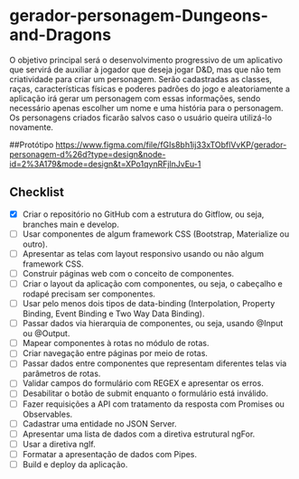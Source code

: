 # gerador-personagem-Dungeons-and-Dragons
O objetivo principal será o desenvolvimento progressivo de um aplicativo que servirá de auxiliar à jogador que deseja jogar D&D, mas que não tem criatividade para criar um personagem. Serão cadastradas as classes, raças, características físicas e poderes padrões do jogo e aleatoriamente a aplicação irá gerar um personagem com essas informações, sendo necessário apenas escolher um nome e uma história para o personagem. Os personagens criados ficarão salvos caso o usuário queira utilizá-lo novamente.

##Protótipo
https://www.figma.com/file/fGIs8bh1ij33xTObflVvKP/gerador-personagem-d%26d?type=design&node-id=2%3A179&mode=design&t=XPo1qynRFjlnJvEu-1

## Checklist
- [x] Criar o repositório no GitHub com a estrutura do Gitflow, ou seja, branches main e develop.
- [ ] Usar componentes de algum framework CSS (Bootstrap, Materialize ou outro).
- [ ] Apresentar as telas com layout responsivo usando ou não algum framework CSS.
- [ ] Construir páginas web com o conceito de componentes.
- [ ] Criar o layout da aplicação com componentes, ou seja, o cabeçalho e rodapé precisam ser componentes.
- [ ] Usar pelo menos dois tipos de data-binding (Interpolation, Property Binding, Event Binding e Two Way Data Binding).
- [ ] Passar dados via hierarquia de componentes, ou seja, usando @Input ou @Output.
- [ ] Mapear componentes à rotas no módulo de rotas.
- [ ] Criar navegação entre páginas por meio de rotas.
- [ ] Passar dados entre componentes que representam diferentes telas via parâmetros de rotas.
- [ ] Validar campos do formulário com REGEX e apresentar os erros.
- [ ] Desabilitar o botão de submit enquanto o formulário está inválido.
- [ ] Fazer requisições a API com tratamento da resposta com Promises ou Observables.
- [ ] Cadastrar uma entidade no JSON Server.
- [ ] Apresentar uma lista de dados com a diretiva estrutural ngFor.
- [ ] Usar a diretiva ngIf.
- [ ] Formatar a apresentação de dados com Pipes.
- [ ] Build e deploy da aplicação.
